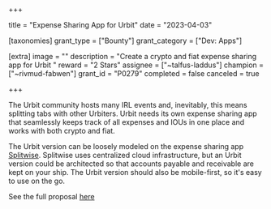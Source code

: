 +++

title = "Expense Sharing App for Urbit"
date = "2023-04-03"

[taxonomies]
grant_type = ["Bounty"]
grant_category = ["Dev: Apps"]

[extra]
image = ""
description = "Create a crypto and fiat expense sharing app for Urbit "
reward = "2 Stars"
assignee = ["~talfus-laddus"]
champion = ["~rivmud-fabwen"]
grant_id = "P0279"
completed = false
canceled = true

+++

The Urbit community hosts many IRL events and, inevitably, this means splitting tabs with other Urbiters. Urbit needs its own expense sharing app that seamlessly keeps track of all expenses and IOUs in one place and works with both crypto and fiat.

The Urbit version can be loosely modeled on the expense sharing app [Splitwise](https://www.splitwise.com). Splitwise uses centralized cloud infrastructure, but an Urbit version could be architected so that accounts payable and receivable are kept on your ship. The Urbit version should also be mobile-first, so it's easy to use on the go.

See the full proposal [here](https://urbit.org/grants/splitwise)
